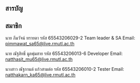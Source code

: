 ## สารบัญ
## สมาชิก
นาย ภีมวัจน์ ทรายตา 		รหัส 65543206029-2 	Team leader & SA Email: pimmawat_sa65@live.rmutl.ac.th

นาย ณัฐสิทธิ์ มูลพุ่มสาย 		รหัส 65543206013-6	Developer  Email: natthasit_mu65@live.rmutl.ac.th

นางสาว ณัฐกานต์ แก้วสามต่อ 	รหัส 65543206010-2	Tester  Email: natthakarn_ka65@live.rmutl.ac.th
